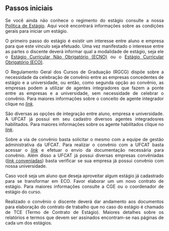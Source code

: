 ## Passos iniciais

<p align="justify">Se você ainda não conhece o regimento do estágio consulte a nossa <a href="https://wmpjrufg.github.io/ESTAGIO-CIVIL-UFCAT/001-POLITICA.html" target="_blank">Política de Estágio</a>. Aqui você encontrará informações sobre as condições gerais para iniciar um estágio.</p>

<p align="justify">O primeiro passo do estágio é existir um interesse entre aluno e empresa para que este vínculo seja efetuado. Uma vez manifestado o interesse entre as partes o discente deverá informar qual a modalidade de estágio, seja ele o <a href="https://wmpjrufg.github.io/ESTAGIO-CIVIL-UFCAT/003-ECNO.html" target="_blank">Estágio Curricular Não Obrigatório (ECNO)</a> ou o <a href="https://wmpjrufg.github.io/ESTAGIO-CIVIL-UFCAT/004-ECO.html" target="_blank">Estágio Curricular Obrigatório (ECO)</a>.</p>

  
<p align="justify">O Regulamento Geral dos Cursos de Graduação (RGCG) dispõe sobre a necessidade da celebração de convênio entre as empresas concedentes de estágio e a universidade, ou então, como segunda opção ao convênio, as empresas podem a utilizar de agentes integradores que fazem a ponte entre as empresas e a universidade, sem necessidade de celebrar o convênio. Para maiores informações sobre o conceito de agente integrador clique no <a href="https://www.cieepr.org.br/o-que-e-um-agente-de-integracao-e-qual-o-seu-papel-junto-as-empresas-e-estudantes/#:~:text=Visando%20realizar%20a%20ponte%20entre,as%20empresas%20quanto%20para%20os"
target="_blank"><i>link</i></a>.</p>

  
<p align="justify">São diversas as opções de integração entre aluno, empresa e universidade. A UFCAT já possui em seu cadastro diversos agentes integradosres habilitados. Para maiores informações sobre os agente habilitados clique no <a href="https://estagio.catalao.ufg.br/p/37440-agentes-de-integracao-ufcat" target="_blank"><i>link</i></a>.</p>
  
  
<p align="justify">Sobre a via de convênio basta solicitar o mesmo com a equipe de gestão administrativa da UFCAT. Para realizar o convênio com a UFCAT basta acessar o <a href="https://estagio.catalao.ufg.br/p/37376-documentacao" target="_blank"><i>link</i></a> e efetuar o envio da documentação necessária para convênio. Além disso a UFCAT já possui diversas empresas convêniadas (<a href="https://estagio.catalao.ufg.br/p/40059-convenios" target="_blank"><i>link</i> conveniadas</a>) basta verificar se sua empresa já possui convênio com nossa universidade.</p>


<p align="justify">Caso você seja um aluno que deseja aproveitar algum estágio já cadastrado para se transformar em ECO. Favor elaborar um um novo contrato de estágio. Para maiores informações consulte a CGE ou o coordenador de estágio do curso.</p>


<p align="justify">Realizado o convênio o discente deverá dar andamento aos documentos para elaboração do contrato de trabalho que no caso do estágio é chamado de TCE (Termo de Contrato de Estágio). Maiores detalhes sobre os relatórios e termos que devem ser assinados encontram-se nas páginas de cada um dos estágios.</p>
